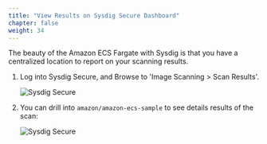 ```yaml
---
title: "View Results on Sysdig Secure Dashboard"
chapter: false
weight: 34
---
```


The beauty of the Amazon ECS Fargate with Sysdig is that you have a centralized location to report on your scanning results.

1. Log into Sysdig Secure, and Browse to 'Image Scanning > Scan Results'.

    ![Sysdig Secure](/images/40_module_2/SysdigSecure02.png)

2. You can drill into `amazon/amazon-ecs-sample` to see details results of the scan:

    ![Sysdig Secure](/images/40_module_2/SysdigSecure03.png "image_tooltip")
